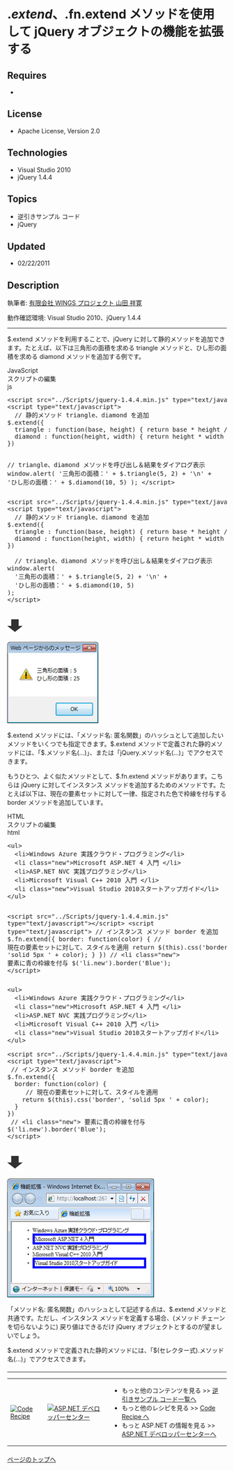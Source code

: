 # $.extend、$.fn.extend メソッドを使用して jQuery オブジェクトの機能を拡張する
## Requires
- 
## License
- Apache License, Version 2.0
## Technologies
- Visual Studio 2010
- jQuery 1.4.4
## Topics
- 逆引きサンプル コード
- jQuery
## Updated
- 02/22/2011
## Description

<p>執筆者: <a href="http://msdn.microsoft.com/ja-jp/gg585574#yamada" target="_blank">
有限会社 WINGS プロジェクト 山田 祥寛</a></p>
<p>動作確認環境: Visual Studio 2010、jQuery 1.4.4</p>
<hr>
<p>$.extend メソッドを利用することで、jQuery に対して静的メソッドを追加できます。たとえば、以下は三角形の面積を求める triangle メソッドと、ひし形の面積を求める diamond メソッドを追加する例です。</p>
<div class="scriptcode">
<div class="pluginEditHolder" pluginCommand="mceScriptCode">
<div class="title"><span>JavaScript</span></div>
<div class="pluginEditHolderLink">スクリプトの編集</div>
<span class="hidden">js</span>
<pre class="hidden">&lt;script src=&quot;../Scripts/jquery-1.4.4.min.js&quot; type=&quot;text/javascript&quot;&gt;&lt;/script&gt;
&lt;script type=&quot;text/javascript&quot;&gt;
  // 静的メソッド triangle、diamond を追加
$.extend({
  triangle : function(base, height) { return base * height / 2; },
  diamond : function(height, width) { return height * width / 2 }
})

  // triangle、diamond メソッドを呼び出し＆結果をダイアログ表示
window.alert(
  '三角形の面積：' &#43; $.triangle(5, 2) &#43; '\n' &#43;
  'ひし形の面積：' &#43; $.diamond(10, 5)
);
&lt;/script&gt;</pre>
<div class="preview">
<pre id="codePreview" class="js">&lt;script&nbsp;src=<span class="js__string">&quot;../Scripts/jquery-1.4.4.min.js&quot;</span>&nbsp;type=<span class="js__string">&quot;text/javascript&quot;</span>&gt;&lt;/script&gt;&nbsp;
&lt;script&nbsp;type=<span class="js__string">&quot;text/javascript&quot;</span>&gt;&nbsp;
&nbsp;&nbsp;<span class="js__sl_comment">//&nbsp;静的メソッド&nbsp;triangle、diamond&nbsp;を追加</span>&nbsp;
$.extend(<span class="js__brace">{</span>&nbsp;
&nbsp;&nbsp;triangle&nbsp;:&nbsp;<span class="js__operator">function</span>(base,&nbsp;height)&nbsp;<span class="js__brace">{</span>&nbsp;<span class="js__statement">return</span>&nbsp;base&nbsp;*&nbsp;height&nbsp;/&nbsp;<span class="js__num">2</span>;&nbsp;<span class="js__brace">}</span>,&nbsp;
&nbsp;&nbsp;diamond&nbsp;:&nbsp;<span class="js__operator">function</span>(height,&nbsp;width)&nbsp;<span class="js__brace">{</span>&nbsp;<span class="js__statement">return</span>&nbsp;height&nbsp;*&nbsp;width&nbsp;/&nbsp;<span class="js__num">2</span>&nbsp;<span class="js__brace">}</span>&nbsp;
<span class="js__brace">}</span>)&nbsp;
&nbsp;
&nbsp;&nbsp;<span class="js__sl_comment">//&nbsp;triangle、diamond&nbsp;メソッドを呼び出し＆結果をダイアログ表示</span>&nbsp;
window.alert(&nbsp;
&nbsp;&nbsp;<span class="js__string">'三角形の面積：'</span>&nbsp;&#43;&nbsp;$.triangle(<span class="js__num">5</span>,&nbsp;<span class="js__num">2</span>)&nbsp;&#43;&nbsp;<span class="js__string">'\n'</span>&nbsp;&#43;&nbsp;
&nbsp;&nbsp;<span class="js__string">'ひし形の面積：'</span>&nbsp;&#43;&nbsp;$.diamond(<span class="js__num">10</span>,&nbsp;<span class="js__num">5</span>)&nbsp;
);&nbsp;
&lt;/script&gt;&nbsp;
&nbsp;
</pre>
</div>
</div>
</div>
<p><img src="18632-arrow.gif" alt="" width="35" height="42"></p>
<p><img src="18634-image001.jpg" alt="図 1" width="209" height="186"></p>
<p>$.extend メソッドには、「メソッド名: 匿名関数」のハッシュとして追加したいメソッドをいくつでも指定できます。$.extend メソッドで定義された静的メソッドには、「$.メソッド名(...)」、または「jQuery.メソッド名(...)」でアクセスできます。</p>
<p>もうひとつ、よく&#20284;たメソッドとして、$.fn.extend メソッドがあります。こちらは jQuery に対してインスタンス メソッドを追加するためのメソッドです。たとえば以下は、現在の要素セットに対して一律、指定された色で枠線を付与する border メソッドを追加しています。</p>
<div class="scriptcode">
<div class="pluginEditHolder" pluginCommand="mceScriptCode">
<div class="title"><span>HTML</span></div>
<div class="pluginEditHolderLink">スクリプトの編集</div>
<span class="hidden">html</span>
<pre class="hidden">&lt;ul&gt;
  &lt;li&gt;Windows Azure 実践クラウド・プログラミング&lt;/li&gt;
  &lt;li class=&quot;new&quot;&gt;Microsoft ASP.NET 4 入門 &lt;/li&gt;
  &lt;li&gt;ASP.NET NVC 実践プログラミング&lt;/li&gt;
  &lt;li&gt;Microsoft Visual C&#43;&#43; 2010 入門 &lt;/li&gt;
  &lt;li class=&quot;new&quot;&gt;Visual Studio 2010スタートアップガイド&lt;/li&gt;
&lt;/ul&gt;

&lt;script src=&quot;../Scripts/jquery-1.4.4.min.js&quot; type=&quot;text/javascript&quot;&gt;&lt;/script&gt;
&lt;script type=&quot;text/javascript&quot;&gt;
 // インスタンス メソッド border を追加
$.fn.extend({
  border: function(color) {
     // 現在の要素セットに対して、スタイルを適用
    return $(this).css('border', 'solid 5px ' &#43; color);
  }
})
 // &lt;li class=&quot;new&quot;&gt; 要素に青の枠線を付与
$('li.new').border('Blue');
&lt;/script&gt;</pre>
<div class="preview">
<pre id="codePreview" class="html"><span class="html__tag_start">&lt;ul</span><span class="html__tag_start">&gt;&nbsp;
</span>&nbsp;&nbsp;<span class="html__tag_start">&lt;li</span><span class="html__tag_start">&gt;</span>Windows&nbsp;Azure&nbsp;実践クラウド・プログラミング<span class="html__tag_end">&lt;/li&gt;</span>&nbsp;
&nbsp;&nbsp;<span class="html__tag_start">&lt;li</span>&nbsp;<span class="html__attr_name">class</span>=<span class="html__attr_value">&quot;new&quot;</span><span class="html__tag_start">&gt;</span>Microsoft&nbsp;ASP.NET&nbsp;4&nbsp;入門&nbsp;<span class="html__tag_end">&lt;/li&gt;</span>&nbsp;
&nbsp;&nbsp;<span class="html__tag_start">&lt;li</span><span class="html__tag_start">&gt;</span>ASP.NET&nbsp;NVC&nbsp;実践プログラミング<span class="html__tag_end">&lt;/li&gt;</span>&nbsp;
&nbsp;&nbsp;<span class="html__tag_start">&lt;li</span><span class="html__tag_start">&gt;</span>Microsoft&nbsp;Visual&nbsp;C&#43;&#43;&nbsp;2010&nbsp;入門&nbsp;<span class="html__tag_end">&lt;/li&gt;</span>&nbsp;
&nbsp;&nbsp;<span class="html__tag_start">&lt;li</span>&nbsp;<span class="html__attr_name">class</span>=<span class="html__attr_value">&quot;new&quot;</span><span class="html__tag_start">&gt;</span>Visual&nbsp;Studio&nbsp;2010スタートアップガイド<span class="html__tag_end">&lt;/li&gt;</span>&nbsp;
<span class="html__tag_end">&lt;/ul&gt;</span>&nbsp;
&nbsp;
<span class="html__tag_start">&lt;script</span>&nbsp;<span class="html__attr_name">src</span>=<span class="html__attr_value">&quot;../Scripts/jquery-1.4.4.min.js&quot;</span>&nbsp;<span class="html__attr_name">type</span>=<span class="html__attr_value">&quot;text/javascript&quot;</span><span class="html__tag_start">&gt;</span><span class="html__tag_end">&lt;/script&gt;</span>&nbsp;
<span class="html__tag_start">&lt;script</span>&nbsp;<span class="html__attr_name">type</span>=<span class="html__attr_value">&quot;text/javascript&quot;</span><span class="html__tag_start">&gt;</span>&nbsp;
&nbsp;<span class="js__sl_comment">//&nbsp;インスタンス&nbsp;メソッド&nbsp;border&nbsp;を追加</span>&nbsp;
$.fn.extend(<span class="js__brace">{</span>&nbsp;
&nbsp;&nbsp;border:&nbsp;<span class="js__operator">function</span>(color)&nbsp;<span class="js__brace">{</span>&nbsp;
&nbsp;&nbsp;&nbsp;&nbsp;&nbsp;<span class="js__sl_comment">//&nbsp;現在の要素セットに対して、スタイルを適用</span>&nbsp;
&nbsp;&nbsp;&nbsp;&nbsp;<span class="js__statement">return</span>&nbsp;$(<span class="js__operator">this</span>).css(<span class="js__string">'border'</span>,&nbsp;<span class="js__string">'solid&nbsp;5px&nbsp;'</span>&nbsp;&#43;&nbsp;color);&nbsp;
&nbsp;&nbsp;<span class="js__brace">}</span>&nbsp;
<span class="js__brace">}</span>)&nbsp;
&nbsp;<span class="js__sl_comment">//&nbsp;&lt;li&nbsp;class=&quot;new&quot;&gt;&nbsp;要素に青の枠線を付与</span>&nbsp;
$(<span class="js__string">'li.new'</span>).border(<span class="js__string">'Blue'</span>);&nbsp;
<span class="html__tag_end">&lt;/script&gt;</span>&nbsp;
&nbsp;
</pre>
</div>
</div>
</div>
<p><img src="18633-arrow.gif" alt="" width="35" height="42"></p>
<p><img src="18635-image002.jpg" alt="図 2" width="337" height="272"></p>
<p>「メソッド名: 匿名関数」のハッシュとして記述する点は、$.extend メソッドと共通です。ただし、インスタンス メソッドを定義する場合、(メソッド チェーンを切らないように) 戻り値はできるだけ jQuery オブジェクトとするのが望ましいでしょう。</p>
<p>$.extend メソッドで定義された静的メソッドには、「$(セレクター式).メソッド名(...)」でアクセスできます。</p>
<hr style="clear:both; margin-bottom:8px; margin-top:20px">
<table>
<tbody>
<tr>
<td><a href="http://msdn.microsoft.com/ja-jp/samplecode.recipe"><img src="-ff950935.coderecipe_180x70%28ja-jp,msdn.10%29.jpg" border="0" alt="Code Recipe" width="180" height="70" style="margin-top:3px"></a></td>
<td><a href="http://msdn.microsoft.com/ja-jp/asp.net/" target="_blank"><img src="-ff950935.asp_net_180x70%28ja-jp,msdn.10%29.jpg" border="0" alt="ASP.NET デベロッパーセンター" width="180" height="70" style="margin-top:3px"></a></td>
<td>
<ul>
<li>もっと他のコンテンツを見る &gt;&gt; <a href="http://msdn.microsoft.com/ja-jp/ff363212" target="_blank">
逆引きサンプル コード一覧へ</a> </li><li>もっと他のレシピを見る &gt;&gt; <a href="http://msdn.microsoft.com/ja-jp/samplecode.recipe">
Code Recipe へ</a> </li><li>もっと ASP.NET の情報を見る &gt;&gt; <a href="http://msdn.microsoft.com/ja-jp/asp.net" target="_blank">
ASP.NET デベロッパーセンターへ</a> </li></ul>
</td>
</tr>
</tbody>
</table>
<p style="margin-top:20px"><a href="#top"><img src="-top.gif" border="0" alt="">ページのトップへ</a></p>
